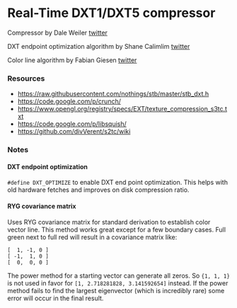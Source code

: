 # Real-Time DXT1/DXT5 compressor

Compressor by Dale Weiler [twitter](https://twitter.com/graphmaster)

DXT endpoint optimization algorithm by Shane Calimlim [twitter](https://twitter.com/ShaneCalimlim)

Color line algorithm by Fabian Giesen [twitter](https://twitter.com/rygorous)

### Resources
* https://raw.githubusercontent.com/nothings/stb/master/stb_dxt.h
* https://code.google.com/p/crunch/
* https://www.opengl.org/registry/specs/EXT/texture_compression_s3tc.txt
* https://code.google.com/p/libsquish/
* https://github.com/divVerent/s2tc/wiki

### Notes
#### DXT endpoint optimization
`#define DXT_OPTIMIZE` to enable DXT end point optimization. This helps with
old hardware fetches and improves on disk compression ratio.

#### RYG covariance matrix
Uses RYG covariance matrix for standard derivation to establish color vector
line. This method works great except for a few boundary cases. Full green
next to full red will result in a covariance matrix like:
```
[  1, -1, 0 ]
[ -1,  1, 0 ]
[  0,  0, 0 ]
```

The power method for a starting vector can generate all zeros. So `{1, 1, 1}`
is not used in favor for `[1, 2.718281828, 3.141592654]` instead. If the power
method fails to find the largest eigenvector (which is incredibly rare) some
error will occur in the final result.
